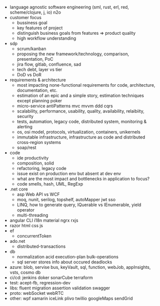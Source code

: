 * language agnostic software engineering (sml, rust, erl, red, scheme/clojure, j, io) n2o
* customer focus
  * bussiness goal
  * key features of project  
  * distinguish business goals from features => product quality
  * high workflow understanding
* sdp
  * scrum/kanban
  * proposing the new framework/technology, comparison, presentation, PoC
  * jira flow, gitlab, confluence, sad
  * tech debt, layer vs tier
  * DoD vs DoR
* requirements & architecture
  * most impacting none-functional requirements for code, architecture, documentation, etc.
  * estimation of an epic and a simple story, estimation techniques except planning poker
  * micro-service antiPatterns mvc mvvm ddd cqrs
  * scalability, performance, usability, quality, availability, relaibiity, security
  * tests, automation, legacy code, distributed system, monitoring & alerting
  * os, osi model, protocols, virtualization, containers, unikernels
  * immutable infrastructure, infrastructure as code and distributed cross-region systems
  * soap/rest
* code
  * ide productivity
  * composition, solid
  * refactoring, legacy code
  * issue exist on production env but absent at dev env
  * what are the most impact and bottlenecks in application to focus?
  * code smells, hash, UML, RegExp
* .net core
  * asp Web API vs WCF  
  * moq, nunit, serilog, topshelf, autoMapper jwt sso
  * LINQ, how to generate query, IQuerable vs IEnumerable, yield operator
  * multi-threading
* angular CLI i18n material ngrx rxjs
* razor html css js
* ef
  * concurrentToken
* ado.net
  * distributed-transactions
* db  
  * normalization acid execution-plan bulk-operations
  * sql server stores info about occured deadlocks
* azure: blob, servise bus, keyVault, sql, function, webJob, appInsights, vsts, cosmo db
* ci/cd: jenkins doker sonarCube terraform
* test: acept-fb, regression-dev
* libs: fluent migration assertion validation swagger
* proto: webSocket webRTC
* other: wpf xamarin iceLink plivo twillio googleMaps sendGrid

